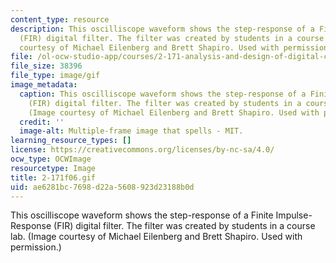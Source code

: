```yaml
---
content_type: resource
description: This oscilliscope waveform shows the step-response of a Finite Impulse-Response
  (FIR) digital filter. The filter was created by students in a course lab. (Image
  courtesy of Michael Eilenberg and Brett Shapiro. Used with permission.)
file: /ol-ocw-studio-app/courses/2-171-analysis-and-design-of-digital-control-systems-fall-2006/ae6281bc7698d22a5608923d23188b0d_2-171f06.gif
file_size: 38396
file_type: image/gif
image_metadata:
  caption: This oscilliscope waveform shows the step-response of a Finite Impulse-Response
    (FIR) digital filter. The filter was created by students in a course [lab](/courses/2-171-analysis-and-design-of-digital-control-systems-fall-2006/pages/labs).
    (Image courtesy of Michael Eilenberg and Brett Shapiro. Used with permission.)
  credit: ''
  image-alt: Multiple-frame image that spells - MIT.
learning_resource_types: []
license: https://creativecommons.org/licenses/by-nc-sa/4.0/
ocw_type: OCWImage
resourcetype: Image
title: 2-171f06.gif
uid: ae6281bc-7698-d22a-5608-923d23188b0d
---
```

This oscilliscope waveform shows the step-response of a Finite Impulse-Response (FIR) digital filter. The filter was created by students in a course lab. (Image courtesy of Michael Eilenberg and Brett Shapiro. Used with permission.)